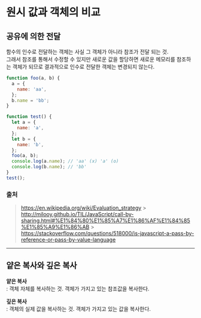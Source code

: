 # 원시 값과 객체의 비교

## 공유에 의한 전달

함수의 인수로 전달하는 객체는 사실 그 객체가 아니라 참조가 전달 되는 것.  
그래서 참조를 통해서 수정할 수 있지만 새로운 값을 할당하면 새로운 메모리를 참조하는 객체가 되므로 결과적으로 인수로 전달한 객체는 변경되지 않는다.

```js
function foo(a, b) {
  a = {
    name: 'aa',
  };
  b.name = 'bb';
}

function test() {
  let a = {
    name: 'a',
  };
  let b = {
    name: 'b',
  };
  foo(a, b);
  console.log(a.name); // 'aa' (x) 'a' (o)
  console.log(b.name); // 'bb'
}
test();
```

### 출처

> https://en.wikipedia.org/wiki/Evaluation_strategy > http://milooy.github.io/TIL/JavaScript/call-by-sharing.html#%E1%84%80%E1%85%A7%E1%86%AF%E1%84%85%E1%85%A9%E1%86%AB > https://stackoverflow.com/questions/518000/is-javascript-a-pass-by-reference-or-pass-by-value-language

---

## 얕은 복사와 깊은 복사

**얕은 복사**  
: 객체 자체를 복사하는 것. 객체가 가지고 있는 참조값을 복사한다.

**깊은 복사**  
: 객체의 실제 값을 복사하는 것. 객체가 가지고 있는 값을 복사한다.
